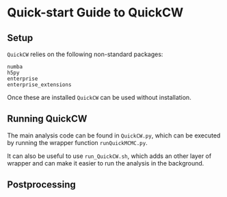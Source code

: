 # Quick-start Guide to QuickCW

## Setup
`QuickCW` relies on the following non-standard packages:
```
numba
h5py
enterprise
enterprise_extensions
```

Once these are installed `QuickCW` can be used without installation.

## Running QuickCW
The main analysis code can be found in `QuickCW.py`, which can be executed by running the wrapper function `runQuickMCMC.py`. 


It can also be useful to use `run_QuickCW.sh`, which adds an other layer of wrapper and can make it easier to run the analysis in the background.

## Postprocessing

